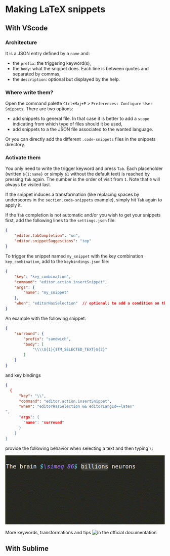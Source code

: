 # Making LaTeX snippets

## With VScode

### Architecture

It is a JSON entry defined by a `name` and:
- the `prefix`: the triggering keyword(s),
- the `body`: what the snippet does. Each line is between quotes and separated by commas,
- the `description`: optional but displayed by the help.

### Where write them?

Open the command palette `Ctrl+Maj+P` > `Preferences: Configure User Snippets`.
There are two options:
- add snippets to general file. In that case it is better to add a `scope`
indicating from which type of files should it be used,
- add snippets to a the JSON file associated to the wanted language.

Or you can directly add the different `.code-snippets` files in the snippets directory.

### Activate them

You only need to write the trigger keyword and press `Tab`.
Each placeholder (written `${1:name}` or simply `$1` without the default text) is reached by pressing `Tab` again. The number is the order of visit from `1`.
Note that `0` will always be visited last.

If the snippet induces a transformation (like replacing spaces by underscores in the `section.code-snippets` example), simply hit `Tab` again to apply it.

If the `Tab` completion is not automatic and/or you wish to get your snippets first, add the following lines to the `settings.json` file:

```json
{
    "editor.tabCompletion": "on",
    "editor.snippetSuggestions": "top"
}
```

To trigger the snippet named `my_snippet` with the key combination `key_combination`, add to the `keybindings.json` file:
```json
{
    "key": "key_combination",
    "command": "editor.action.insertSnippet",
    "args": {
        "name": "my_snippet"
    },
    "when": "editorHasSelection"  // optional: to add a condition on the event trigger (here when there is selected text)
}
```
An example with the following snippet:
```json
{
	"surround": {
		"prefix": "sandwich",
		"body": [
			"\\\\${1}{$TM_SELECTED_TEXT}${2}"
		]
	}
}
```
and key bindings
```json
{
  {
      "key": "\\",
      "command": "editor.action.insertSnippet",
      "when": "editorHasSelection && editorLangId==latex"
",
      "args": {
        "name": "surround"
      }
    }
}
```
provide the following behavior when selecting a text and then typing `\`:

<img src="sharedvideos/snippet_example.gif?sanitize=true" width="600">

More keywords, transformations and tips ![in the official documentation](https://code.visualstudio.com/docs/editor/userdefinedsnippets)

## With Sublime
